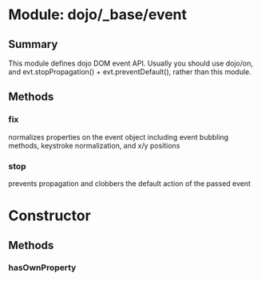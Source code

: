 # Module: dojo/_base/event

## Summary

This module defines dojo DOM event API.   Usually you should use dojo/on, and evt.stopPropagation() +
evt.preventDefault(), rather than this module.
## Methods

### fix
normalizes properties on the event object including event
bubbling methods, keystroke normalization, and x/y positions

### stop
prevents propagation and clobbers the default action of the
passed event

# Constructor

## Methods

### hasOwnProperty


